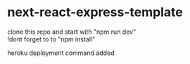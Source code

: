 # next-react-express-template

clone this repo and start with "npm run dev"        
!dont forget to to "npm install"

heroku deployment command added
